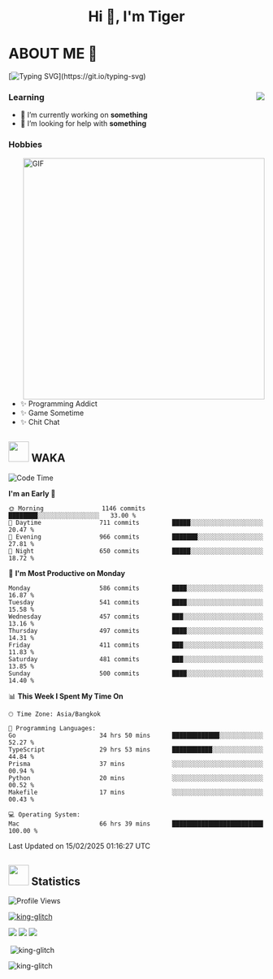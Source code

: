 <h1 align="center">Hi 👋, I'm Tiger</h1>




# ABOUT ME 💬

[![Typing SVG](https://readme-typing-svg.herokuapp.com?color=22F771&vCenter=true&lines=A+perssionate+developer+from+nowhere.)](https://git.io/typing-svg)

<div>
 <img align="right" src="https://spotify-github-profile.vercel.app/api/view?uid=12129734423&cover_image=false&theme=default&bar_color=22d016&bar_color_cover=true" />
 <h3>Learning</h3>
 
 <ul>
  <li>🔭 I’m currently working on <b>something</b></li>
  <li>🤝 I’m looking for help with <b>something</b></li>
 </ul>
 
</div>
<div>
 <h3>Hobbies</h3>
 <img align="right" height="475px"  alt="GIF" src="https://i.pinimg.com/originals/1f/b7/db/1fb7dbee557e5ed509f7517da8a84d58.gif" />
 <ul>
  <li>✨ Programming Addict</li>
  <li>✨ Game Sometime</li>
  <li>✨ Chit Chat</li>
 </ul>
 
</div>



## <img height="40" src="https://raw.githubusercontent.com/innng/innng/master/assets/kyubey.gif"/> WAKA

<!--START_SECTION:waka-->
![Code Time](http://img.shields.io/badge/Code%20Time-3%2C320%20hrs%2059%20mins-blue)

**I'm an Early 🐤** 

```text
🌞 Morning                1146 commits        ████████░░░░░░░░░░░░░░░░░   33.00 % 
🌆 Daytime                711 commits         █████░░░░░░░░░░░░░░░░░░░░   20.47 % 
🌃 Evening                966 commits         ███████░░░░░░░░░░░░░░░░░░   27.81 % 
🌙 Night                  650 commits         █████░░░░░░░░░░░░░░░░░░░░   18.72 % 
```
📅 **I'm Most Productive on Monday** 

```text
Monday                   586 commits         ████░░░░░░░░░░░░░░░░░░░░░   16.87 % 
Tuesday                  541 commits         ████░░░░░░░░░░░░░░░░░░░░░   15.58 % 
Wednesday                457 commits         ███░░░░░░░░░░░░░░░░░░░░░░   13.16 % 
Thursday                 497 commits         ████░░░░░░░░░░░░░░░░░░░░░   14.31 % 
Friday                   411 commits         ███░░░░░░░░░░░░░░░░░░░░░░   11.83 % 
Saturday                 481 commits         ███░░░░░░░░░░░░░░░░░░░░░░   13.85 % 
Sunday                   500 commits         ████░░░░░░░░░░░░░░░░░░░░░   14.40 % 
```


📊 **This Week I Spent My Time On** 

```text
🕑︎ Time Zone: Asia/Bangkok

💬 Programming Languages: 
Go                       34 hrs 50 mins      █████████████░░░░░░░░░░░░   52.27 % 
TypeScript               29 hrs 53 mins      ███████████░░░░░░░░░░░░░░   44.84 % 
Prisma                   37 mins             ░░░░░░░░░░░░░░░░░░░░░░░░░   00.94 % 
Python                   20 mins             ░░░░░░░░░░░░░░░░░░░░░░░░░   00.52 % 
Makefile                 17 mins             ░░░░░░░░░░░░░░░░░░░░░░░░░   00.43 % 

💻 Operating System: 
Mac                      66 hrs 39 mins      █████████████████████████   100.00 % 
```


 Last Updated on 15/02/2025 01:16:27 UTC
<!--END_SECTION:waka-->
## <img height="40" src="https://raw.githubusercontent.com/innng/innng/master/assets/kyubey.gif"/> Statistics
![Profile Views](https://komarev.com/ghpvc/?username=king-glitch)  

<p align="left"> 
 <a href="https://github.com/ryo-ma/github-profile-trophy">
  <img src="https://github-profile-trophy.vercel.app/?username=king-glitch&theme=dracula" alt="king-glitch" />
 </a> </p>

![](https://github-profile-summary-cards.vercel.app/api/cards/profile-details?username=king-glitch&theme=dracula)
![](https://github-profile-summary-cards.vercel.app/api/cards/stats?username=king-glitch&theme=dracula) 
![](https://github-profile-summary-cards.vercel.app/api/cards/productive-time?username=king-glitch&theme=dracula)


<p>&nbsp;<img align="center" src="https://github-readme-stats.vercel.app/api?username=king-glitch&theme=dracula" alt="king-glitch" /></p>

<p><img align="center" src="https://github-readme-streak-stats.herokuapp.com/?user=king-glitch&theme=dracula" alt="king-glitch" /></p>
